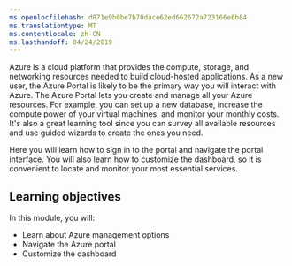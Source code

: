 ```yaml
---
ms.openlocfilehash: d871e9b0be7b70dace62ed662672a723166e6b84
ms.translationtype: MT
ms.contentlocale: zh-CN
ms.lasthandoff: 04/24/2019
---
```

Azure is a cloud platform that provides the compute, storage, and networking resources needed to build cloud-hosted applications. As a new user, the Azure Portal is likely to be the primary way you will interact with Azure. The Azure Portal lets you create and manage all your Azure resources. For example, you can set up a new database, increase the compute power of your virtual machines, and monitor your monthly costs. It's also a great learning tool since you can survey all available resources and use guided wizards to create the ones you need.

Here you will learn how to sign in to the portal and navigate the portal interface. You will also learn how to customize the dashboard, so it is convenient to locate and monitor your most essential services.

## <a name="learning-objectives"></a>Learning objectives
In this module, you will:
- Learn about Azure management options
- Navigate the Azure portal
- Customize the dashboard